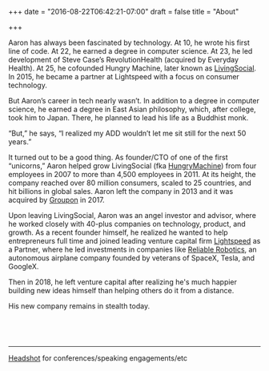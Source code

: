 +++
date = "2016-08-22T06:42:21-07:00"
draft = false
title = "About"

+++

Aaron has always been fascinated by technology. At 10, he wrote his first line of code. At 22, he earned a degree in computer science. At 23, he led development of Steve Case’s RevolutionHealth (acquired by Everyday Health). At 25, he cofounded Hungry Machine, later known as <a title="LivingSocial" target="_blank" rel="noopener" href="livingsocial.com">LivingSocial</a>. In 2015, he became a partner at Lightspeed with a focus on consumer technology.

But Aaron’s career in tech nearly wasn’t. In addition to a degree in computer science, he earned a degree in East Asian philosophy, which, after college, took him to Japan. There, he planned to lead his life as a Buddhist monk.

“But,” he says, “I realized my ADD wouldn’t let me sit still for the next 50 years.”

It turned out to be a good thing. As founder/CTO of one of the first “unicorns,” Aaron helped grow LivingSocial (fka <a href="https://web.archive.org/web/20080512014833/http://www.hungrymachine.com/" target="_blank" rel="noopener" title="HungryMachine">HungryMachine</a>) from four employees in 2007 to more than 4,500 employees in 2011. At its height, the company reached over 80 million consumers, scaled to 25 countries, and hit billions in global sales. Aaron left the company in 2013 and it was acquired by <a target="_blank" rel="noopener" title="Groupon" href="groupon.com">Groupon</a> in 2017.

Upon leaving LivingSocial, Aaron was an angel investor and advisor, where he worked closely with 40-plus companies on technology, product, and growth. As a recent founder himself, he realized he wanted to help entrepreneurs full time and joined leading venture capital firm <a title="Lightspeed" rel="noopener" target="_blank" href="lsvp.com">Lightspeed</a> as a Partner, where he led investments in companies like <a title="Reliable Robotics" rel="noopener" target="_blank" href="https://reliable.co/">Reliable Robotics</a>, an autonomous airplane company founded by veterans of SpaceX, Tesla, and  GoogleX. 

Then in 2018, he left venture capital after realizing he's much happier building new ideas himself than helping others do it from a distance. 

His new company remains in stealth today.   

## <br />

<hr/>
<a href="/img/headshot-body.png">Headshot</a> for conferences/speaking engagements/etc
